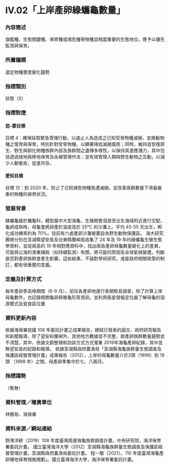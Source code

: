 # IV.02「上岸產卵綠蠵龜數量」

<script type="text/javascript" src="http://cdn.mathjax.org/mathjax/latest/MathJax.js?config=TeX-AMS-MML_HTMLorMML"></script>

### 內容簡述
旗艦種、生態關鍵種、保育種或瀕危種等物種具相當重要的生態地位，應予以優先監測與保育。
### 所屬議題
選定物種豐度變化趨勢
### 指標類別
狀態（S）
### 指標對應
#### 昆–蒙目標
目標 4：確保採取緊急管理行動，以遏止人為造成之已知受脅物種滅絕，並推動物種之復育與保育，特別針對受脅物種，以顯著降低滅絕風險；同時，維持並恢復原生、野生與馴化物種族群內部及族群間之遺傳多樣性，以保持其適應潛力，其中包括透過就地與移地保育及永續管理作法；並有效管理人類與野生動物之互動，以減少人獸衝突，促進共存。 
#### 愛知目標
目標 12：到 2020 年，防止了已知瀕危物種免遭滅絕，並改善族群數量下滑最嚴重的物種的保育狀況。
### 發展背景
綠蠵龜屬於蠵龜科，體型屬中大型海龜，生殖期會洄游至出生海域附近進行交配，龜卵成熟時，母龜會將卵產於溫度高於 25℃ 的沙灘上。平均 45-55 天出生，孵化成功機率約為 70%。目前有六處產卵沙灘被畫設為野生動物保護區。
海大研究團隊分別在澎湖縣望安島及台東縣蘭嶼島收集了 24 年及 19 年的綠蠵龜生殖生態學資料，並從兩島的 19 年相對應資料中，找出兩島產卵母龜數量變化上的差異，可能與公海的漁業捕殺（如持續監測）有關，將可能的原因及全球氣候變遷，判斷是否對產卵族群會產生影響。這些結果，不論對學術研究，或是政府相關政策的制訂，都有很重要的意義。
### 定義及計算方式
每年產卵季高峰期間（6-9 月），前往各產卵地進行長期駐島調查，除了計算上岸母龜數外，也記錄相關龜卵與稚龜形質資訊，並利用衛星發報定位器了解母龜的洄游模式及覓食區位置
### 資料更新內容
依據海保署民國 108 年委託計畫之成果報告，總結已發表的論文、政府研究報告和新聞報導，除了望安和蘭嶼外，其他地方數據並不完整，故產卵族群數量趨勢並不清楚。其中，依據文獻整理和訪談方式方式蒐集 2019年海龜產卵紀錄，其中並無望安島的紀錄和報導。
依據澎湖縣政府農漁局「澎湖縣海龜族群量生態調查及保護區經營管理計畫」成果報告（2012），上岸的母龜數量介於2頭（1999）到 19 頭 （1998 年）之間，母產卵季集中於七、八兩月。
### 指標趨勢
（暫無）
### 資料管理／權責單位
林務局、海保署
### 資料來源／網站連結
野澤洋耕（2019）108 年度臺灣周邊海龜族群調查計畫。中央研究院，海洋保育署委託計畫。
國立臺灣海洋大學（2012）澎湖縣海龜族群量生態調查及保護區經營管理計畫。澎湖縣政府農漁局委託計畫。
程一駿（2021）。110 年度臺灣海龜產卵棲地保育措施規劃」。國立臺灣海洋大學，海洋保育署委託計畫。
